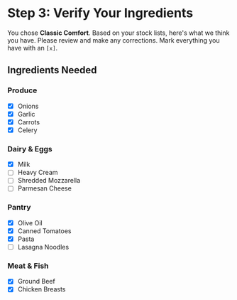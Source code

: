 # Step 3: Verify Your Ingredients

You chose **Classic Comfort**. Based on your stock lists, here's what we think you have. Please review and make any corrections. Mark everything you have with an `[x]`.

## Ingredients Needed

### Produce
- [x] Onions
- [x] Garlic
- [x] Carrots
- [x] Celery

### Dairy &amp; Eggs
- [x] Milk
- [ ] Heavy Cream
- [ ] Shredded Mozzarella
- [ ] Parmesan Cheese

### Pantry
- [x] Olive Oil
- [x] Canned Tomatoes
- [x] Pasta
- [ ] Lasagna Noodles

### Meat &amp; Fish
- [x] Ground Beef
- [x] Chicken Breasts
